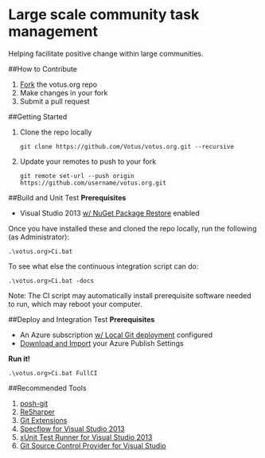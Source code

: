 Large scale community task management
============================================

Helping facilitate positive change within large communities.

##How to Contribute

1. [Fork](https://help.github.com/articles/fork-a-repo) the votus.org repo
2. Make changes in your fork
3. Submit a pull request

##Getting Started

1. Clone the repo locally

    `git clone https://github.com/Votus/votus.org.git --recursive`

2. Update your remotes to push to your fork

    `git remote set-url --push origin https://github.com/username/votus.org.git`

##Build and Unit Test
**Prerequisites**
- Visual Studio 2013 [w/ NuGet Package Restore](http://docs.nuget.org/docs/workflows/using-nuget-without-committing-packages) enabled

Once you have installed these and cloned the repo locally, run the following (as Administrator):

    .\votus.org>Ci.bat

To see what else the continuous integration script can do:

    .\votus.org>Ci.bat -docs

Note: The CI script may automatically install prerequisite software needed to run, which may reboot your computer.

##Deploy and Integration Test
**Prerequisites**
- An Azure subscription [w/ Local Git deployment](http://www.windowsazure.com/en-us/develop/net/common-tasks/publishing-with-git) configured
- [Download and Import](http://msdn.microsoft.com/en-us/library/dn385850.aspx) your Azure Publish Settings

**Run it!**

    .\votus.org>Ci.bat FullCI

##Recommended Tools

1. [posh-git](https://github.com/dahlbyk/posh-git)
1. [ReSharper](http://www.jetbrains.com/resharper/download/)
2. [Git Extensions](https://code.google.com/p/gitextensions/)
3. [Specflow for Visual Studio 2013](http://visualstudiogallery.msdn.microsoft.com/9915524d-7fb0-43c3-bb3c-a8a14fbd40ee)
4. [xUnit Test Runner for Visual Studio 2013](http://visualstudiogallery.msdn.microsoft.com/463c5987-f82b-46c8-a97e-b1cde42b9099)
5. [Git Source Control Provider for Visual Studio](http://visualstudiogallery.msdn.microsoft.com/63a7e40d-4d71-4fbb-a23b-d262124b8f4c)
